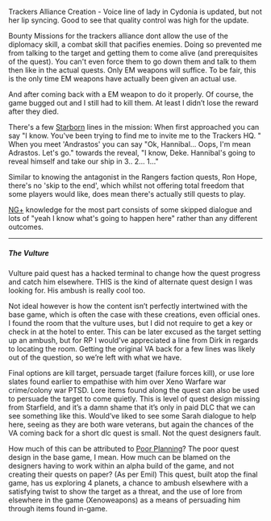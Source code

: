 Trackers Alliance Creation - Voice line of lady in Cydonia is updated, but not her lip syncing. Good to see that quality control was high for the update.

Bounty Missions for the trackers alliance dont allow the use of the diplomacy skill, a combat skill that pacifies enemies. Doing so prevented me from talking to the target and getting them to come alive (and prerequisites of the quest). You can't even force them to go down them and talk to them then like in the actual quests. Only EM weapons will suffice. To be fair, this is the only time EM weapons have actually been given an actual use.

And after coming back with a EM weapon to do it properly. Of course, the game bugged out and I still had to kill them. At least I didn’t lose the reward after they died.

There's a few [Starborn](Starborn.md) lines in the mission:
When first approached you can say "I know. You've been trying to find me to invite me to the Trackers HQ. "
When you meet 'Andrastos' you can say "Ok, Hannibal... Oops, I'm mean Adrastos. Let's go."
towards the reveal, "I know, Deke. Hannibal's going to reveal himself and take our ship in 3.. 2... 1..."

Similar to knowing the antagonist in the Rangers faction quests, Ron Hope, there's no 'skip to the end', which whilst not offering total freedom that some players would like, does mean there's actually still quests to play.

[NG+](NG+.md) knowledge for the most part consists of some skipped dialogue and lots of "yeah I know what's going to happen here" rather than any different outcomes.

--- 
##### The Vulture
Vulture paid quest has a hacked terminal to change how the quest progress and catch him elsewhere. THIS is the kind of alternate quest design I was looking for.
	His ambush is really cool too. 

Not ideal however is how the content isn’t perfectly intertwined with the base game, which is often the case with these creations, even official ones. I found the room that the vulture uses, but I did not require to get a key or check in at the hotel to enter. This can be later excused as the target setting up an ambush, but for RP I would’ve appreciated a line from Dirk in regards to locating the room. Getting the original VA back for a few lines was likely out of the question, so we’re left with what we have.

Final options are kill target, persuade target (failure forces kill), or use lore slates found earlier to empathise with him over Xeno Warfare war crime/colony war PTSD.
Lore items found along the quest can also be used to persuade the target to come quietly. This is level of quest design missing from Starfield, and it’s a damn shame that it’s only in paid DLC that we can see something like this.
Would’ve liked to see some Sarah dialogue to help here, seeing as they are both ware veterans, but again the chances of the VA coming back for a short dlc quest is small. Not the quest designers fault. 

How much of this can be attributed to [Poor Planning](Poor%20Planning.md)? The poor quest design in the base game, I mean. How much can be blamed on the designers having to work within an alpha build of the game, and not creating their quests on paper? (As per Emil)
This quest, built atop the final game, has us exploring 4 planets, a chance to ambush elsewhere with a satisfying twist to show the target as a threat, and the use of lore from elsewhere in the game (Xenoweapons) as a means of persuading him through items found in-game.
